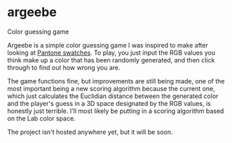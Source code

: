 # argeebe
Color guessing game

Argeebe is a simple color guessing game I was inspired to make after looking at <a href='http://www.therodimels.com/wp-content/uploads/2013/07/photo-4.jpg'>Pantone swatches</a>. To play, you just input the RGB values you think make up a color that has been randomly generated, and then click through to find out how wrong you are.

The game functions fine, but improvements are still being made, one of the most important being a new scoring algorithm because the current one, which just calculates the Euclidian distance between the generated color and the player's guess in a 3D space designated by the RGB values, is honestly just terrible. I'll most likely be putting in a scoring algorithm based on the Lab color space. 

The project isn't hosted anywhere yet, but it will be soon. 
